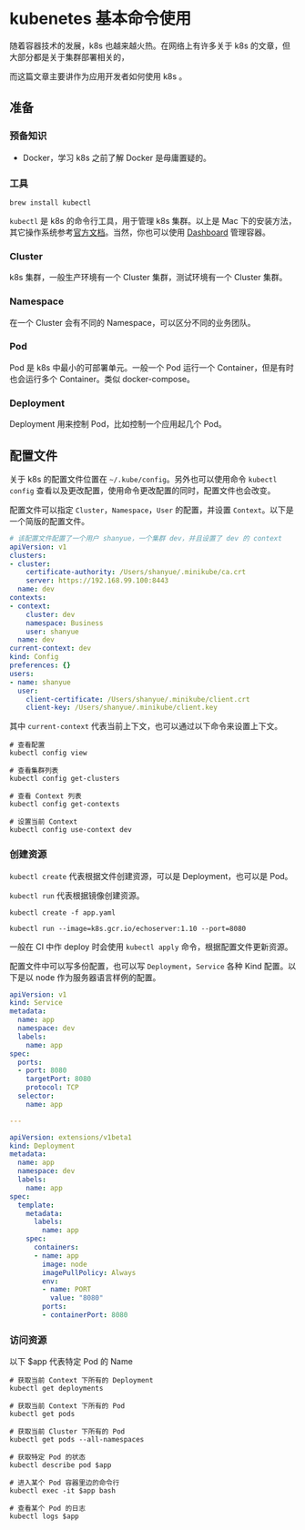 # kubenetes 基本命令使用

随着容器技术的发展，k8s 也越来越火热。在网络上有许多关于 k8s 的文章，但大部分都是关于集群部署相关的，

而这篇文章主要讲作为应用开发者如何使用 k8s 。

## 准备

### 预备知识

+ Docker，学习 k8s 之前了解 Docker 是毋庸置疑的。

### 工具

``` shell
brew install kubectl
```

`kubectl` 是 k8s 的命令行工具，用于管理 k8s 集群。以上是 Mac 下的安装方法，其它操作系统参考[官方文档](https://kubernetes.io/docs/tasks/tools/install-kubectl/)。当然，你也可以使用 [Dashboard](https://kubernetes.io/docs/tasks/access-application-cluster/web-ui-dashboard/) 管理容器。

### Cluster

k8s 集群，一般生产环境有一个 Cluster 集群，测试环境有一个 Cluster 集群。

### Namespace

在一个 Cluster 会有不同的 Namespace，可以区分不同的业务团队。

### Pod

Pod 是 k8s 中最小的可部署单元。一般一个 Pod 运行一个 Container，但是有时也会运行多个 Container。类似 docker-compose。

### Deployment

Deployment 用来控制 Pod，比如控制一个应用起几个 Pod。


## 配置文件

关于 k8s 的配置文件位置在 `~/.kube/config`。另外也可以使用命令 `kubectl config` 查看以及更改配置，使用命令更改配置的同时，配置文件也会改变。

配置文件可以指定 `Cluster`，`Namespace`，`User` 的配置，并设置 `Context`。以下是一个简版的配置文件。

``` yaml
# 该配置文件配置了一个用户 shanyue，一个集群 dev，并且设置了 dev 的 context
apiVersion: v1
clusters:
- cluster:
    certificate-authority: /Users/shanyue/.minikube/ca.crt
    server: https://192.168.99.100:8443
  name: dev
contexts:
- context:
    cluster: dev
    namespace: Business
    user: shanyue
  name: dev
current-context: dev
kind: Config
preferences: {}
users:
- name: shanyue
  user:
    client-certificate: /Users/shanyue/.minikube/client.crt
    client-key: /Users/shanyue/.minikube/client.key
```

其中 `current-context` 代表当前上下文，也可以通过以下命令来设置上下文。

``` shell
# 查看配置
kubectl config view

# 查看集群列表
kubectl config get-clusters

# 查看 Context 列表
kubectl config get-contexts

# 设置当前 Context
kubectl config use-context dev
```

### 创建资源

`kubectl create` 代表根据文件创建资源，可以是 Deployment，也可以是 Pod。

`kubectl run` 代表根据镜像创建资源。

``` shell
kubectl create -f app.yaml

kubectl run --image=k8s.gcr.io/echoserver:1.10 --port=8080
```

一般在 CI 中作 deploy 时会使用 `kubectl apply` 命令，根据配置文件更新资源。

配置文件中可以写多份配置，也可以写 `Deployment`，`Service` 各种 Kind 配置。以下是以 node 作为服务器语言样例的配置。

``` yaml
apiVersion: v1
kind: Service
metadata:
  name: app
  namespace: dev
  labels:
    name: app
spec:
  ports:
  - port: 8080
    targetPort: 8080
    protocol: TCP
  selector:
    name: app

---

apiVersion: extensions/v1beta1
kind: Deployment
metadata:
  name: app
  namespace: dev
  labels:
    name: app
spec:
  template:
    metadata:
      labels:
        name: app
    spec:
      containers:
      - name: app
        image: node
        imagePullPolicy: Always
        env:
        - name: PORT
          value: "8080"
        ports:
        - containerPort: 8080
```

### 访问资源

以下 $app 代表特定 Pod 的 Name

``` shell
# 获取当前 Context 下所有的 Deployment
kubectl get deployments

# 获取当前 Context 下所有的 Pod
kubectl get pods

# 获取当前 Cluster 下所有的 Pod
kubectl get pods --all-namespaces

# 获取特定 Pod 的状态
kubectl describe pod $app

# 进入某个 Pod 容器里边的命令行
kubectl exec -it $app bash

# 查看某个 Pod 的日志
kubectl logs $app
```
